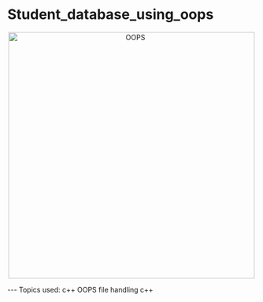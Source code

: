 # Student_database_using_oops

<p align="center">
    <img src="https://1.bp.blogspot.com/-HA1JLg8CIrg/Wce1ceOq8eI/AAAAAAAAEQA/X7aFjfjeHI4pgQHoQIGqn3v82_jkYDKsQCLcBGAs/s1600/OOPs1.png" alt="OOPS" width="500"  height="500">
</p>
---
Topics used:
c++
OOPS
file handling c++
